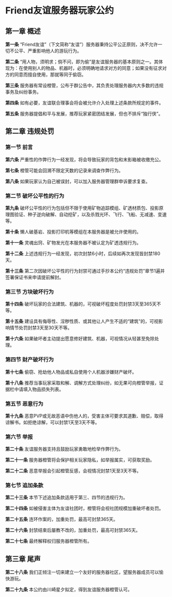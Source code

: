 # Friend友谊服务器玩家公约

## 第一章 概述

**第一条** “Friend友谊”（下文简称“友谊”）服务器秉持公平公正原则，决不允许一切不公平、严重影响他人的游玩行为。

**第二条** “用人物，须明求；倘不问，即为偷”是友谊服务器的基本原则之一。其体现为：在使用别人的物品、机器时，必须明确地请求对方的同意；如果没有征求对方的同意而擅自使用，那就等同于偷窃。

**第三条** 服务器有常设橙管，公布于群公告中，其负责处理服务器内大多数的违规事务及纠纷事务。

**第四条** 如有必要，友谊联合理事会将会被允许介入处理上述条款所规定的事件。

**第五条** 服务器提倡和平与发展，推荐玩家紧密团结发展，但也不排斥“独行侠”。

## 第二章 违规处罚

### 第一节 前言

**第六条** 严重性的作弊行为一经发现，将会导致玩家的背包和末影箱被收缴充公。

**第七条** 橙管可能会回溯不限定天数的记录来调查作弊行为。

**第八条** 如果玩家认为自己被误封，可以加入服务器管理群申诉要求复查。

### 第二节 破坏公平性的行为

**第九条** 破坏公平性的行为包括但不限于使用矿物追踪模组、矿透材质包、投影原理图验证、种子逆向破解、自动挖矿，以及杀戮光环、飞行、飞船、无减速、变速等。

**第十条** 懒人破基岩、投影打印机等模组在本服务器是被允许使用的。

**第十一条** 灵魂出窍、矿物发光在本服务器不被认定为矿透违规行为。

**第十二条** 上述违规行为一经发现，初次封禁6小时，后续如再次发现皆封禁180天。

**第十三条** 第二次因破坏公平性的行为封禁可通过手抄本公约“违规处罚”章节1遍并签署保证书来申请提前解封。

### 第三节 方块破坏行为

**第十四条** 破坏玩家的合法建筑、机器的，可视破坏程度处罚封禁3天至365天不等。

**第十五条** 建设具有侮辱性、淫秽性质、或其他让人产生不适的“建筑”的，可视影响情节处罚封禁3天至30天不等。

**第十六条** 如果破坏者主动提出愿意修好建筑、机器，可视情况从轻甚至免除处理。

### 第四节 财产破坏行为

**第十七条** 偷窃、抢劫他人物品或私自使用个人机器涉嫌财产破坏。

**第十八条** 推荐当事玩家采取和解、调解方式处理纠纷，如无果可向橙管举报，证据栏中请填入物品损失列表。

### 第五节 恶意行为

**第十九条** 恶意PVP或无故恶语中伤他人的，受害主体可要求其道歉、赔偿，取得谅解书。如拒绝谅解，可以封禁1天至3天不等。

### 第六节 举报

**第二十条** 友谊服务器支持且鼓励玩家勇敢地检举作弊行为。

**第二十一条** 服务器橙管将会保护相关玩家隐私，如举报属实，可获取奖励。

**第二十二条** 恶意举报会引起橙管反感，会视情况封禁1天至3天不等。

### 第七节 追加条款

**第二十三条** 本节下述追加条款适用于第三、四节的违规行为。

**第二十四条** 如被侵害主体为友谊社团时，橙管将会视社团规模加重破坏者处罚。

**第二十五条** 连环作案的，加重处罚，最高可封禁365天。

**第二十六条** 封禁结束后屡教不改的，加重处罚，最高可封禁365天。

**第二十七条** 最终解释权归服务器橙管所有。

## 第三章 尾声

**第二十八条** 我们正倾注一切来建立一个友好的服务器社区，望服务器成员可以愉快游玩。

**第二十九条** 本公约由川崎星夕拟定，得到友谊服务器橙管认可。